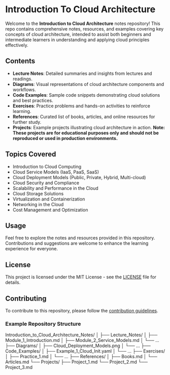 # Introduction To Cloud Architecture 

Welcome to the **Introduction to Cloud Architecture** notes repository! This repo contains comprehensive notes, resources, and examples covering key concepts of cloud architecture, intended to assist both beginners and intermediate learners in understanding and applying cloud principles effectively.

## Contents

- **Lecture Notes**: Detailed summaries and insights from lectures and readings.
- **Diagrams**: Visual representations of cloud architecture components and workflows.
- **Code Examples**: Sample code snippets demonstrating cloud solutions and best practices.
- **Exercises**: Practice problems and hands-on activities to reinforce learning.
- **References**: Curated list of books, articles, and online resources for further study.
- **Projects**: Example projects illustrating cloud architecture in action. **Note: These projects are for educational purposes only and should not be reproduced or used in production environments.**

## Topics Covered

- Introduction to Cloud Computing
- Cloud Service Models (IaaS, PaaS, SaaS)
- Cloud Deployment Models (Public, Private, Hybrid, Multi-cloud)
- Cloud Security and Compliance
- Scalability and Performance in the Cloud
- Cloud Storage Solutions
- Virtualization and Containerization
- Networking in the Cloud
- Cost Management and Optimization

## Usage

Feel free to explore the notes and resources provided in this repository. Contributions and suggestions are welcome to enhance the learning experience for everyone. 

## License

This project is licensed under the MIT License - see the [LICENSE](LICENSE) file for details.

## Contributing

To contribute to this repository, please follow the [contribution guidelines](CONTRIBUTING.md).


### Example Repository Structure

Introduction_to_Cloud_Architecture_Notes/
│
├── Lecture_Notes/
│   ├── Module_1_Introduction.md
│   ├── Module_2_Service_Models.md
│   └── ...
├── Diagrams/
│   ├── Cloud_Deployment_Models.png
│   └── ...
├── Code_Examples/
│   ├── Example_1_Cloud_Init.yaml
│   └── ...
├── Exercises/
│   ├── Practice_1.md
│   └── ...
├── References/
│   ├── Books.md
│   └── Articles.md
└── Projects/
    ├── Project_1.md
    └── Project_2.md
    └── Project_3.md

